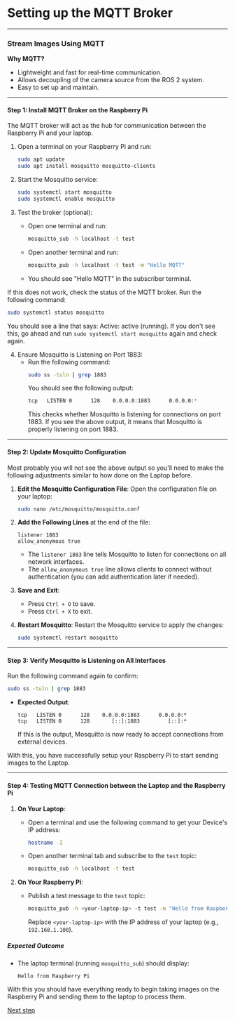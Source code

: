 # Setting up the MQTT Broker
---

### **Stream Images Using MQTT**
**Why MQTT?**
- Lightweight and fast for real-time communication.
- Allows decoupling of the camera source from the ROS 2 system.
- Easy to set up and maintain.

---

#### **Step 1: Install MQTT Broker on the Raspberry Pi**
The MQTT broker will act as the hub for communication between the Raspberry Pi and your laptop.

1. Open a terminal on your Raspberry Pi and run:
   ```bash
   sudo apt update
   sudo apt install mosquitto mosquitto-clients
   ```

2. Start the Mosquitto service:
   ```bash
   sudo systemctl start mosquitto
   sudo systemctl enable mosquitto
   ```

3. Test the broker (optional):
   - Open one terminal and run:
     ```bash
     mosquitto_sub -h localhost -t test
     ```
   - Open another terminal and run:
     ```bash
     mosquitto_pub -h localhost -t test -m "Hello MQTT"
     ```
   - You should see "Hello MQTT" in the subscriber terminal.

If this does not work, check the status of the MQTT broker. Run the following command: 
```bash
sudo systemctl status mosquitto
```

You should see a line that says: Active: active (running). If you don't see this, go ahead and run `sudo systemctl start mosquitto` again and check again. 

4. Ensure Mosquitto is Listening on Port 1883:
   - Run the following command:
     ```bash
     sudo ss -tuln | grep 1883
     ```
     You should see the following output:
     ```bash
     tcp   LISTEN 0      128    0.0.0.0:1883      0.0.0.0:*
     ```
     This checks whether Mosquitto is listening for connections on port 1883. If you see the above output, it means that Mosquitto is properly listening on port 1883.

---

#### **Step 2: Update Mosquitto Configuration**

Most probably you will not see the above output so you'll need to make the following adjustments similar to how done on the Laptop before. 

1. **Edit the Mosquitto Configuration File**:
   Open the configuration file on your laptop:
   ```bash
   sudo nano /etc/mosquitto/mosquitto.conf
   ```

2. **Add the Following Lines** at the end of the file:
   ```
   listener 1883
   allow_anonymous true
   ```

   - The `listener 1883` line tells Mosquitto to listen for connections on all network interfaces.
   - The `allow_anonymous true` line allows clients to connect without authentication (you can add authentication later if needed).

3. **Save and Exit**:
   - Press `Ctrl + O` to save.
   - Press `Ctrl + X` to exit.

4. **Restart Mosquitto**:
   Restart the Mosquitto service to apply the changes:
   ```bash
   sudo systemctl restart mosquitto
   ```

---

#### **Step 3: Verify Mosquitto is Listening on All Interfaces**
Run the following command again to confirm:
```bash
sudo ss -tuln | grep 1883
```

- **Expected Output**:
  ```
  tcp   LISTEN 0      128    0.0.0.0:1883      0.0.0.0:*
  tcp   LISTEN 0      128       [::]:1883         [::]:*
  ```
  If this is the output, Mosquitto is now ready to accept connections from external devices.


With this, you have successfully setup your Raspberry Pi to start sending images to the Laptop. 

---

#### Step 4: Testing MQTT Connection between the Laptop and the Raspberry Pi



1. **On Your Laptop**:
   - Open a terminal and use the following command to get your Device's IP address:
     ```bash
     hostname -I
     ```
     
   - Open another terminal tab and subscribe to the `test` topic:
     ```bash
     mosquitto_sub -h localhost -t test
     ```

2. **On Your Raspberry Pi**:
   - Publish a test message to the `test` topic:
     ```bash
     mosquitto_pub -h <your-laptop-ip> -t test -m "Hello from Raspberry Pi"
     ```
     Replace `<your-laptop-ip>` with the IP address of your laptop (e.g., `192.168.1.100`).


##### **Expected Outcome**
- The laptop terminal (running `mosquitto_sub`) should display:
  ```
  Hello from Raspberry Pi
  ```

With this you should have everything ready to begin taking images on the Raspberry Pi and sending them to the laptop to process them. 

[Next step](https://github.com/hasanshomar/ROS2-Raspberry-Pi-HQ-Camera-Integration/blob/main/Setting%20Up%20the%20Raspberry%20Pi/5.%20Installing%20Python%20Libraries.md)

